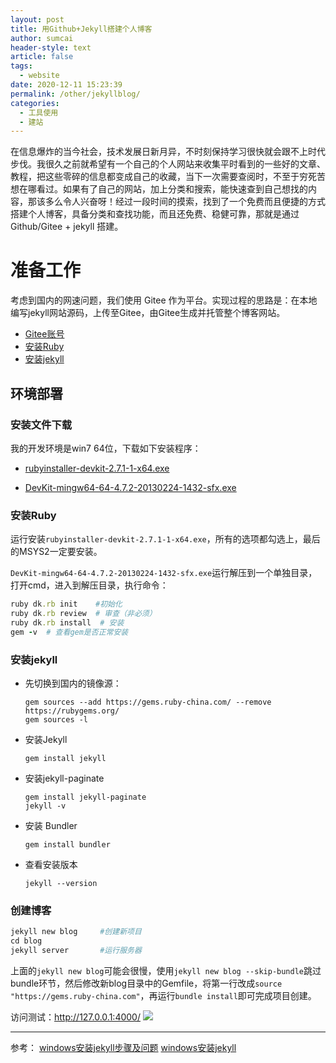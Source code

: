 ```yaml
---
layout: post
title: 用Github+Jekyll搭建个人博客
author: sumcai
header-style: text
article: false
tags: 
  - website
date: 2020-12-11 15:23:39
permalink: /other/jekyllblog/
categories: 
  - 工具使用
  - 建站
---
```


在信息爆炸的当今社会，技术发展日新月异，不时刻保持学习很快就会跟不上时代步伐。我很久之前就希望有一个自己的个人网站来收集平时看到的一些好的文章、教程，把这些零碎的信息都变成自己的收藏，当下一次需要查阅时，不至于穷死苦想在哪看过。如果有了自己的网站，加上分类和搜索，能快速查到自己想找的内容，那该多么令人兴奋呀！经过一段时间的摸索，找到了一个免费而且便捷的方式搭建个人博客，具备分类和查找功能，而且还免费、稳健可靠，那就是通过 Github/Gitee + jekyll 搭建。

# 准备工作
考虑到国内的网速问题，我们使用 Gitee 作为平台。实现过程的思路是：在本地编写jekyll网站源码，上传至Gitee，由Gitee生成并托管整个博客网站。

- [Gitee账号](https://gitee.com)
- [安装Ruby](http://www.ruby-lang.org/zh_cn/)
- [安装jekyll](https://www.cnblogs.com/mingyue5826/p/11533978.html)

## 环境部署

### 安装文件下载

我的开发环境是win7 64位，下载如下安装程序：
- [rubyinstaller-devkit-2.7.1-1-x64.exe](https://download.csdn.net/download/smcnjyddx0623/13457483?ops_request_misc=%257B%2522request%255Fid%2522%253A%2522160723504119215668841683%2522%252C%2522scm%2522%253A%252220140713.130102334.pc%255Fdownload.%2522%257D&request_id=160723504119215668841683&biz_id=1&utm_medium=distribute.pc_search_result.none-task-download-2~download~first_rank_v2~rank_dl_default-1-13457483.pc_v2_rank_dl_default&utm_term=rubyinstaller-devkit-2.7.1%20windows64%E4%BD%8D%E5%AE%89%E8%A3%85%E5%8C%85&spm=1018.2118.3001.4451)
  
- [DevKit-mingw64-64-4.7.2-20130224-1432-sfx.exe](https://rubyinstaller.org/downloads/archives/)

### 安装Ruby
运行安装`rubyinstaller-devkit-2.7.1-1-x64.exe`，所有的选项都勾选上，最后的MSYS2一定要安装。

`DevKit-mingw64-64-4.7.2-20130224-1432-sfx.exe`运行解压到一个单独目录，打开cmd，进入到解压目录，执行命令：

```ruby
ruby dk.rb init    #初始化
ruby dk.rb review  # 审查（非必须）
ruby dk.rb install  # 安装
gem -v  # 查看gem是否正常安装
```

### 安装jekyll

- 先切换到国内的镜像源：

    ```gem
    gem sources --add https://gems.ruby-china.com/ --remove https://rubygems.org/
    gem sources -l
    ```

- 安装Jekyll
  
    ```gem
    gem install jekyll
    ```

- 安装jekyll-paginate
  
    ```gem
    gem install jekyll-paginate
    jekyll -v
    ```

- 安装 Bundler
  
  ```gem
  gem install bundler
  ```

- 查看安装版本

    ```gem
    jekyll --version
    ```

### 创建博客

```ruby
jekyll new blog     #创建新项目
cd blog
jekyll server       #运行服务器
```

上面的`jekyll new blog`可能会很慢，使用`jekyll new blog --skip-bundle`跳过bundle环节，然后修改新blog目录中的Gemfile，将第一行改成`source "https://gems.ruby-china.com"`，再运行`bundle install`即可完成项目创建。

访问测试：http://127.0.0.1:4000/
![](https://objectstorage.ap-osaka-1.oraclecloud.com/n/ax0kqy8quzyr/b/bucket-blog/o/2022/04/9587fdb0fc918f47e195c309d3d11151.png)

---


参考：
[windows安装jekyll步骤及问题](https://blog.csdn.net/mouday/article/details/79300135)
[windows安装jekyll](https://www.cnblogs.com/mingyue5826/p/11533978.html)